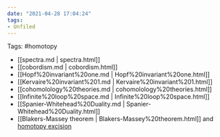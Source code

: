 ```yaml
---
date: "2021-04-28 17:04:24"
tags:
- Unfiled
---
```















Tags: \#homotopy

-   [[spectra.md | spectra.html]]
-   [[cobordism.md | cobordism.html]]
-   [[Hopf%20invariant%20one.md | Hopf%20invariant%20one.html]]
-   [[Kervaire%20invariant%201.md | Kervaire%20invariant%201.html]]
-   [[cohomolology%20theories.md | cohomolology%20theories.html]]
-   [[Infinite%20loop%20space.md | Infinite%20loop%20space.html]]
-   [[Spanier-Whitehead%20Duality.md | Spanier-Whitehead%20Duality.html]]
-   [[Blakers-Massey theorem | Blakers-Massey%20theorem.html]] and [homotopy excision](homotopy%20excision)
